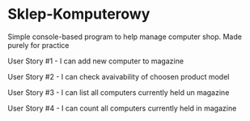 # Sklep-Komputerowy

Simple console-based program to help manage computer shop. Made purely for practice

User Story #1 - I can add new computer to magazine

User Story #2 - I can check avaivability of choosen product model

User Story #3 - I can list all computers currently held un magazine

User Story #4 - I can count all computers currently held in magazine
